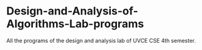 # Design-and-Analysis-of-Algorithms-Lab-programs
All the programs of the design and analysis lab of UVCE CSE 4th semester.
